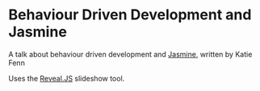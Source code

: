# Behaviour Driven Development and Jasmine

A talk about behaviour driven development and [Jasmine](http://pivotal.github.com/jasmine/), written by Katie Fenn

Uses the [Reveal.JS](http://lab.hakim.se/reveal-js/) slideshow tool.